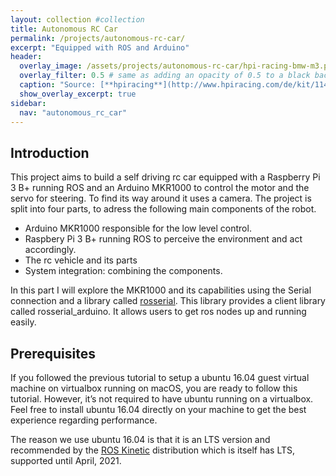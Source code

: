 ```yaml
---
layout: collection #collection
title: Autonomous RC Car
permalink: /projects/autonomous-rc-car/
excerpt: "Equipped with ROS and Arduino"
header:
  overlay_image: /assets/projects/autonomous-rc-car/hpi-racing-bmw-m3.png
  overlay_filter: 0.5 # same as adding an opacity of 0.5 to a black background
  caption: "Source: [**hpiracing**](http://www.hpiracing.com/de/kit/114343)"
  show_overlay_excerpt: true
sidebar:
  nav: "autonomous_rc_car"
---
```


## Introduction
This project aims to build a self driving rc car equipped with a Raspberry Pi 3 B+ running ROS and an Arduino MKR1000 to control the motor and the servo for steering. To find its way around it uses a camera. The project is split into four parts, to adress the following main components of the robot.

- Arduino MKR1000 responsible for the low level control.
- Raspbery Pi 3 B+ running ROS to perceive the environment and act accordingly.
- The rc vehicle and its parts
- System integration: combining the components.


In this part I will explore the MKR1000 and its capabilities using the Serial connection and a library called [rosserial](http://wiki.ros.org/rosserial). This library provides a client library called rosserial_arduino. It allows users to get ros nodes up and running easily.

## Prerequisites

If you followed the previous tutorial to setup a ubuntu 16.04 guest virtual machine on virtualbox running on macOS, you are ready to follow this tutorial. However, it’s not required to have ubuntu running on a virtualbox. Feel free to install ubuntu 16.04 directly on your machine to get the best experience regarding performance.

The reason we use ubuntu 16.04 is that it is an LTS version and recommended by the [ROS Kinetic](http://wiki.ros.org/ROS/Installation) distribution which is itself has LTS, supported until April, 2021.
